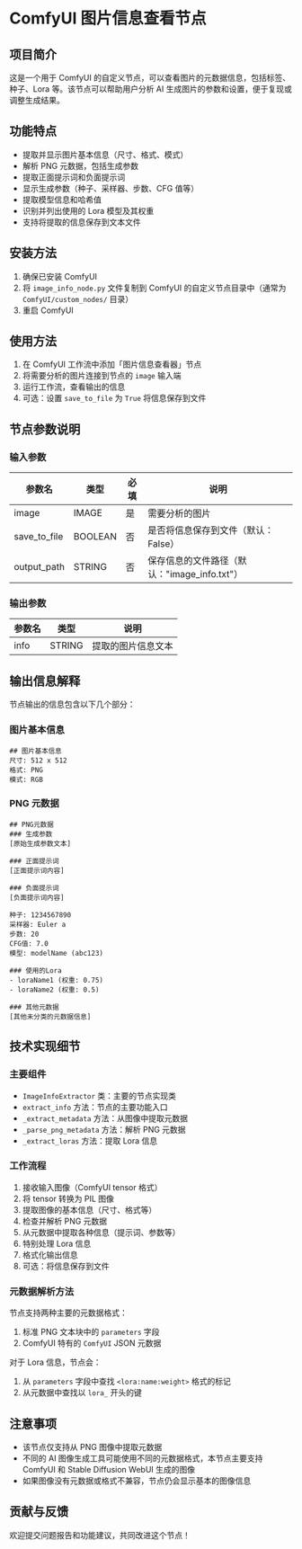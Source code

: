 # ComfyUI 图片信息查看节点

## 项目简介

这是一个用于 ComfyUI 的自定义节点，可以查看图片的元数据信息，包括标签、种子、Lora 等。该节点可以帮助用户分析 AI 生成图片的参数和设置，便于复现或调整生成结果。

## 功能特点

- 提取并显示图片基本信息（尺寸、格式、模式）
- 解析 PNG 元数据，包括生成参数
- 提取正面提示词和负面提示词
- 显示生成参数（种子、采样器、步数、CFG 值等）
- 提取模型信息和哈希值
- 识别并列出使用的 Lora 模型及其权重
- 支持将提取的信息保存到文本文件

## 安装方法

1. 确保已安装 ComfyUI
2. 将 `image_info_node.py` 文件复制到 ComfyUI 的自定义节点目录中（通常为 `ComfyUI/custom_nodes/` 目录）
3. 重启 ComfyUI

## 使用方法

1. 在 ComfyUI 工作流中添加「图片信息查看器」节点
2. 将需要分析的图片连接到节点的 `image` 输入端
3. 运行工作流，查看输出的信息
4. 可选：设置 `save_to_file` 为 `True` 将信息保存到文件

## 节点参数说明

### 输入参数

| 参数名 | 类型 | 必填 | 说明 |
| --- | --- | --- | --- |
| image | IMAGE | 是 | 需要分析的图片 |
| save_to_file | BOOLEAN | 否 | 是否将信息保存到文件（默认：False） |
| output_path | STRING | 否 | 保存信息的文件路径（默认："image_info.txt"） |

### 输出参数

| 参数名 | 类型 | 说明 |
| --- | --- | --- |
| info | STRING | 提取的图片信息文本 |

## 输出信息解释

节点输出的信息包含以下几个部分：

### 图片基本信息

```
## 图片基本信息
尺寸: 512 x 512
格式: PNG
模式: RGB
```

### PNG 元数据

```
## PNG元数据
### 生成参数
[原始生成参数文本]

### 正面提示词
[正面提示词内容]

### 负面提示词
[负面提示词内容]

种子: 1234567890
采样器: Euler a
步数: 20
CFG值: 7.0
模型: modelName (abc123)

### 使用的Lora
- loraName1 (权重: 0.75)
- loraName2 (权重: 0.5)

### 其他元数据
[其他未分类的元数据信息]
```

## 技术实现细节

### 主要组件

- `ImageInfoExtractor` 类：主要的节点实现类
- `extract_info` 方法：节点的主要功能入口
- `_extract_metadata` 方法：从图像中提取元数据
- `_parse_png_metadata` 方法：解析 PNG 元数据
- `_extract_loras` 方法：提取 Lora 信息

### 工作流程

1. 接收输入图像（ComfyUI tensor 格式）
2. 将 tensor 转换为 PIL 图像
3. 提取图像的基本信息（尺寸、格式等）
4. 检查并解析 PNG 元数据
5. 从元数据中提取各种信息（提示词、参数等）
6. 特别处理 Lora 信息
7. 格式化输出信息
8. 可选：将信息保存到文件

### 元数据解析方法

节点支持两种主要的元数据格式：

1. 标准 PNG 文本块中的 `parameters` 字段
2. ComfyUI 特有的 `ComfyUI` JSON 元数据

对于 Lora 信息，节点会：

1. 从 `parameters` 字段中查找 `<lora:name:weight>` 格式的标记
2. 从元数据中查找以 `lora_` 开头的键

## 注意事项

- 该节点仅支持从 PNG 图像中提取元数据
- 不同的 AI 图像生成工具可能使用不同的元数据格式，本节点主要支持 ComfyUI 和 Stable Diffusion WebUI 生成的图像
- 如果图像没有元数据或格式不兼容，节点仍会显示基本的图像信息

## 贡献与反馈

欢迎提交问题报告和功能建议，共同改进这个节点！